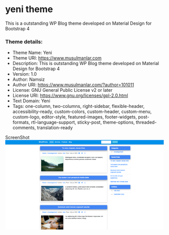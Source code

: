 # yeni theme
This is a outstanding WP Blog theme developed on Material Design for Bootstrap 4

### Theme details:
* Theme Name: Yeni
* Theme URI: https://www.musulmanlar.com 
* Description: This is outstanding WP Blog theme developed on Material Design for Bootstrap 4
* Version: 1.0
* Author: Namsiz
* Author URI: https://www.musulmanlar.com/?author=101011
* License: GNU General Public License v2 or later
* License URI: https://www.gnu.org/licenses/gpl-2.0.html
* Text Domain: Yeni
* Tags: one-column, two-columns, right-sidebar, flexible-header, accessibility-ready, custom-colors, custom-header, custom-menu, custom-logo, editor-style, featured-images, footer-widgets, post-formats, rtl-language-support, sticky-post, theme-options, threaded-comments, translation-ready

ScreenShot     ![Screenshot.png](screenshot.png "screenshot.png") 
